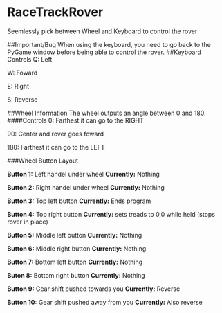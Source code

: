 # RaceTrackRover

Seemlessly pick between Wheel and Keyboard to control the rover

##Important/Bug
When using the keyboard, you need to go back to the PyGame window before being able to control the rover.
##Keyboard Controls
  Q: Left
  
  W: Foward
  
  E: Right
  
  S: Reverse

##Wheel Information
The wheel outputs an angle between 0 and 180. 
####Controls
0: Farthest it can go to the RIGHT

90: Center and rover goes foward

180: Farthest it can go to the LEFT


###Wheel Button Layout

**Button 1:** Left handel under wheel
**Currently:** Nothing

**Button 2:** Right handel under wheel
**Currently:** Nothing

**Button 3:** Top left button
**Currently:** Ends program

**Button 4:** Top right button
**Currently:** sets treads to 0,0 while held (stops rover in place)

**Button 5:** Middle left button
**Currently:** Nothing

**Button 6:** Middle right button
**Currently:** Nothing

**Button 7:** Bottom left button
**Currently:** Nothing

**Buton 8:** Bottom right button
**Currently:** Nothing

**Button 9:** Gear shift pushed towards you
**Currently:** Reverse

**Button 10:** Gear shift pushed away from you
**Currently:** Also reverse
